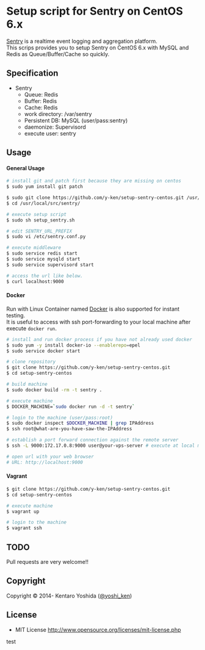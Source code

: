 # Setup script for Sentry on CentOS 6.x

[Sentry](https://getsentry.com/welcome/) is a realtime event logging and aggregation platform.<br>
This scrips provides you to setup Sentry on CentOS 6.x with MySQL and Redis as Queue/Buffer/Cache so quickly.

## Specification

* Sentry
  * Queue: Redis
  * Buffer: Redis
  * Cache: Redis
  * work directory: /var/sentry
  * Persistent DB: MySQL (user/pass:sentry)
  * daemonize: Supervisord
  * execute user: sentry

## Usage

#### General Usage

```sh
# install git and patch first because they are missing on centos
$ sudo yum install git patch

$ sudo git clone https://github.com/y-ken/setup-sentry-centos.git /usr/local/src/sentry/
$ cd /usr/local/src/sentry/

# execute setup script
$ sudo sh setup_sentry.sh

# edit SENTRY_URL_PREFIX
$ sudo vi /etc/sentry.conf.py

# execute middleware
$ sudo service redis start
$ sudo service mysqld start
$ sudo service supervisord start

# access the url like below.
$ curl localhost:9000
```

#### Docker

Run with Linux Container named [Docker](https://www.docker.io/) is also supported for instant testing.<br>
It is useful to access with ssh port-forwarding to your local machine after execute `docker run`.

```sh
# install and run docker process if you have not already used docker
$ sudo yum -y install docker-io --enablerepo=epel
$ sudo service docker start

# clone repository
$ git clone https://github.com/y-ken/setup-sentry-centos.git
$ cd setup-sentry-centos

# build machine
$ sudo docker build -rm -t sentry .

# execute machine
$ DOCKER_MACHINE=`sudo docker run -d -t sentry`

# login to the machine (user/pass:root)
$ sudo docker inspect $DOCKER_MACHINE | grep IPAddress
$ ssh root@what-are-you-have-saw-the-IPAddress

# establish a port forward connection against the remote server
$ ssh -L 9000:172.17.0.8:9000 user@your-vps-server # execute at local machine

# open url with your web browser
# URL: http://localhost:9000
```

#### Vagrant

```sh
$ git clone https://github.com/y-ken/setup-sentry-centos.git
$ cd setup-sentry-centos

# execute machine
$ vagrant up

# login to the machine
$ vagrant ssh
```

## TODO

Pull requests are very welcome!!

## Copyright

Copyright © 2014- Kentaro Yoshida ([@yoshi_ken](https://twitter.com/yoshi_ken))

## License

* MIT License http://www.opensource.org/licenses/mit-license.php

test
